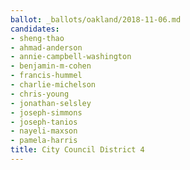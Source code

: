 ```yaml
---
ballot: _ballots/oakland/2018-11-06.md
candidates:
- sheng-thao
- ahmad-anderson
- annie-campbell-washington
- benjamin-m-cohen
- francis-hummel
- charlie-michelson
- chris-young
- jonathan-selsley
- joseph-simmons
- joseph-tanios
- nayeli-maxson
- pamela-harris
title: City Council District 4
---
```

